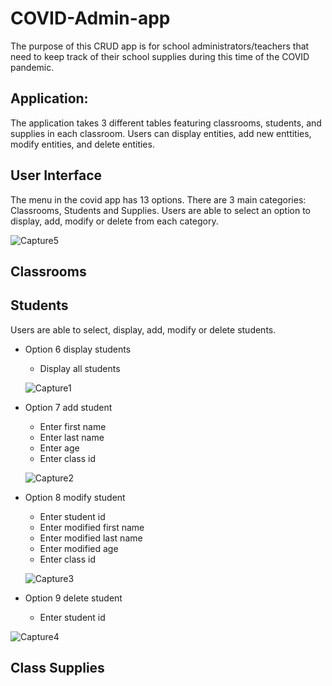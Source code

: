 # COVID-Admin-app
The purpose of this CRUD app is for school administrators/teachers that need to keep track of their school supplies during this time of the COVID pandemic.

## Application:
The application takes 3 different tables featuring classrooms, students, and supplies in each classroom. Users can display entities, add new enttities, modify entities, and delete entities.

## User Interface
The menu in the covid app has 13 options. There are 3 main categories: Classrooms, Students and Supplies. Users are able to select an option to display, add, modify or delete from each category.

![Capture5](https://user-images.githubusercontent.com/69730667/98485119-3bcb6900-21d1-11eb-9e25-b6c05f9c329e.PNG)

## Classrooms

## Students
Users are able to select, display, add, modify or delete students. 

* Option 6 display students
  * Display all students
  
  ![Capture1](https://user-images.githubusercontent.com/69730667/98485036-d4151e00-21d0-11eb-89ed-3b806bf6e8e2.PNG)

* Option 7 add student
  * Enter first name
  * Enter last name
  * Enter age
  * Enter class id
  
  ![Capture2](https://user-images.githubusercontent.com/69730667/98485063-f60ea080-21d0-11eb-9e3c-901e72b60811.PNG)

* Option 8 modify student
  * Enter student id
  * Enter modified first name
  * Enter modified last name
  * Enter modified age
  * Enter class id
  
  ![Capture3](https://user-images.githubusercontent.com/69730667/98485073-ff980880-21d0-11eb-90d5-f9750fe7d1fb.PNG)

* Option 9 delete student
  * Enter student id 

![Capture4](https://user-images.githubusercontent.com/69730667/98485082-0c1c6100-21d1-11eb-9128-cf49af1c50d3.PNG)

## Class Supplies
